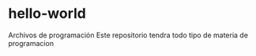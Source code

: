 # hello-world
Archivos de programación 
Este repositorio tendra todo tipo de materia de programacion 
